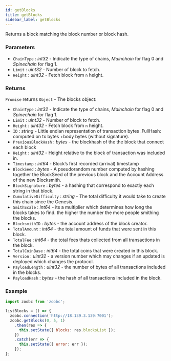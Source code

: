 ```yaml
---
id: getBlocks
title: getBlocks
sidebar_label: getBlocks
---
```


Returns a block matching the block number or block hash.

### Parameters

* `ChainType` : _int32_ - Indicate the type of chains, _Mainchain_ for flag 0 and _Spinechain_ for flag 1.
* `Limit` : _uint32_ - Number of block to fetch.
* `Height` : _uint32_ - Fetch block from `n` height.


### Returns

`Promise` returns `Object` - The blocks object:

  - `ChainType` : _int32_ - Indicate the type of chains, _Mainchain_ for flag 0 and _Spinechain_ for flag 1.
  - `Limit` : _uint32_ - Number of block to fetch.
  - `Height` : _uint32_ - Fetch block from `n` height.
  - `ID` : _string_ - Little endian representation of transaction bytes .FullHash: computed on tx bytes +body bytes (without signature).
  - `PreviousBlockHash` : _bytes_ - the blockhash of the  the block that connect each block
  - `Height` : _uint32_ - Height relative to the block of transaction was included in.
  - `Timestamp` : _int64_ - Block’s first recorded (arrival) timestamp
  - `BlockSeed` : _bytes_ - A pseudorandom number computed by hashing together the BlockSeed of the previous block and the Account Address of the new Blocksmith.
  - `BlockSignature` : _bytes_ - a hashing that correspond to exactly each string in that block.
  - `CumulativeDifficulty` : _string_ - The total difficulty it would take to create this chain since the Genesis.
  - `SmithScale` : _int64_ - its a multiplier which determines how long the blocks takes to find. the higher the number the more people smithing the blocks.
  - `BlocksmithID` : _bytes_ - the account address of the block creator.
  - `TotalAmount` : _int64_ - the total amount of funds that were sent in this block.
  - `TotalFee` : _int64_ - the total fees thats collected from all transactions in the block.
  - `TotalCoinBase` : _int64_ - the total coins that were created in this block.
  - `Version` : _uint32_ - a version number which may changes if an updated is deployed which changes the protocol.
  - `PayloadLength` : _uint32_ - the number of bytes of all transactions included in the blocks.
  - `PayloadHash` : _bytes_ - the hash of all transactions included in the block.

### Example

```javascript
import zoobc from 'zoobc';

listBlocks = () => {
  zoobc.connection('http://18.139.3.139:7001');
  zoobc.getBlocks(0, 5, 1)
    .then(res => {
      this.setState({ blocks: res.blocksList });
    })
    .catch(err => {
      this.setState({ error: err });
    });
};
```